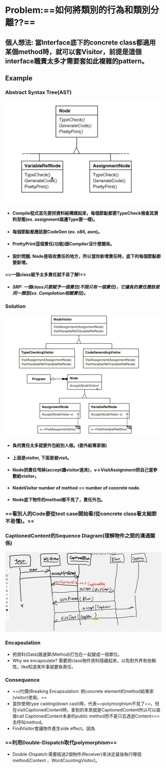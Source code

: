 # **Problem:==如何將類別的行為和類別分離??==**

## 個人想法: 當Interface底下的concrete class都適用某個method時，就可以套Visitor，前提是這個interface職責太多才需要套如此複雜的pattern。

## Example

### Abstract Syntax Tree(AST)
![ast](../img/ast.png)
- #### Compile程式首先要把資料結構建起來，每個節點都要TypeCheck檢查其資料型態(ex. assignment兩邊Type要一樣)。
- #### 每個節點都應該要CodeGen (ex. x86, asm)。
- #### PrettyPrint這個責任(功能)跟Compiler沒什麼關係。
- #### 設計問題: Node是吸收責任的地方，所以當你新增責任時，底下的每個節點都要新增。
#### ==一個class賦予太多責任就不易了解!==
- ##### SRP: 一個class只要賦予一個責任(不限只有一個責任)，它擔負的責任應該是同一類型(ex. Compilation相關責任)。
### Solution

![class_diagram](../img/visitor_class_diagram.png)
-  #### 負的責任太多就要外包給別人做。(委外給專家做)
- #### 上面是visitor, 下面是被visit。
- #### Node把責任甩掉(accept讓visitor進來)，v→VisitAssignment把自己當參數給visitor。
- #### NodeVisitor number of method == number of concrete node.
- #### Node底下物件的method都不見了，責任外包。
### ==看別人的Code要從test case開始看(從concrete class看太細節不易懂)。==


### CaptionedContent的Sequence Diagram(理解物件之間的溝通關係)
![sequence_diagram](../img/visitor_sequence_diagram.png)

### Encapsulation
- 把資料(Data)跟運算(Method)打包在一起變成一個單位。
- Why we encapsulate? 需要把class物件資料隱藏起來，以免對外界有依賴性。like知道某件事就要負責任。 
### Consequence
- ==(代價)Breaking Encapsulation: 把concrete element的method給專家(visitor)使用。==
- 當你使用type casting(down cast)時，代表==polymorphism不見了==。但在visitCaptionedContent時，拿到的本來就是CaptionedContent所以可以直接call CaptionedContent本身的public method而不是只去透過Content<<Interface>>>去呼叫method。
- FindVisitor會讓物件產生side effect。因為
### ==利用Double-Dispatch取代polymorphism==
- Double-Dispatch:需要經過2個物件(Receiver)來決定最後執行哪個method(Content 、WordCountingVisitor)。